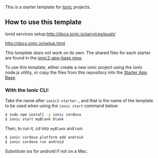 This is a starter template for [Ionic](http://ionicframework.com/docs/) projects.

## How to use this template

Ionid services setup:http://docs.ionic.io/services/push/

http://docs.ionic.io/setup.html

*This template does not work on its own*. The shared files for each starter are found in the [ionic2-app-base repo](https://github.com/ionic-team/ionic2-app-base).

To use this template, either create a new ionic project using the ionic node.js utility, or copy the files from this repository into the [Starter App Base](https://github.com/ionic-team/ionic2-app-base).

### With the Ionic CLI:

Take the name after `ionic2-starter-`, and that is the name of the template to be used when using the `ionic start` command below:

```bash
$ sudo npm install -g ionic cordova
$ ionic start myBlank blank
```

Then, to run it, cd into `myBlank` and run:

```bash
$ ionic cordova platform add android
$ ionic cordova run android
```

Substitute ios for android if not on a Mac.

